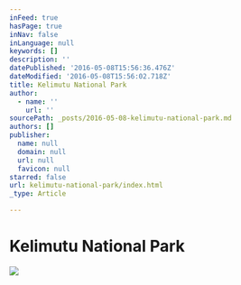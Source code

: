 ```yaml
---
inFeed: true
hasPage: true
inNav: false
inLanguage: null
keywords: []
description: ''
datePublished: '2016-05-08T15:56:36.476Z'
dateModified: '2016-05-08T15:56:02.718Z'
title: Kelimutu National Park
author:
  - name: ''
    url: ''
sourcePath: _posts/2016-05-08-kelimutu-national-park.md
authors: []
publisher:
  name: null
  domain: null
  url: null
  favicon: null
starred: false
url: kelimutu-national-park/index.html
_type: Article

---
```

# Kelimutu National Park
![](https://s3-us-west-2.amazonaws.com/the-grid-img/p/fe0e6ddc26247c138eaefbd0aa74a8641f3af8e9.jpg)